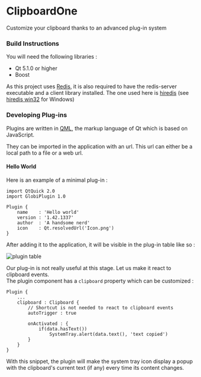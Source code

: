 ClipboardOne
============

Customize your clipboard thanks to an advanced plug-in system

### Build Instructions

You will need the following libraries :

* Qt 5.1.0 or higher
* Boost

As this project uses [Redis](http://redis.io/), it is also required to have the redis-server executable and a client library installed. The one used here is [hiredis](https://github.com/redis/hiredis) (see [hiredis win32](https://github.com/texnician/hiredis-win32) for Windows)

### Developing Plug-ins

Plugins are written in [QML](http://qt-project.org/doc/qt-4.8/gettingstartedqml.html), the markup language of Qt which is based on JavaScript.

They can be imported in the application with an url. This url can either be a local path to a file or a web url.

#### Hello World

Here is an example of a minimal plug-in : 

    import QtQuick 2.0
    import GlobiPlugin 1.0

    Plugin {
        name    : 'Hello world'
        version : '1.42.1337'
        author  : 'A handsome nerd'
        icon    : Qt.resolvedUrl('Icon.png')
    }

After adding it to the application, it will be visible in the plug-in table like so :

![plugin table](https://dl.dropboxusercontent.com/u/3427186/ClipboardOne_plugin_table.png)

Our plug-in is not really useful at this stage. Let us make it react to clipboard events.  
The plugin component has a `clipboard` property which can be customized :

    Plugin {
        ...
        clipboard : Clipboard {
            // Shortcut is not needed to react to clipboard events
            autoTrigger : true 
    
            onActivated : {
                if(data.hasText())
                    SystemTray.alert(data.text(), 'text copied')
            }
        }
    }

With this snippet, the plugin will make the system tray icon display a popup with the clipboard's current text (if any) every time its content changes.
